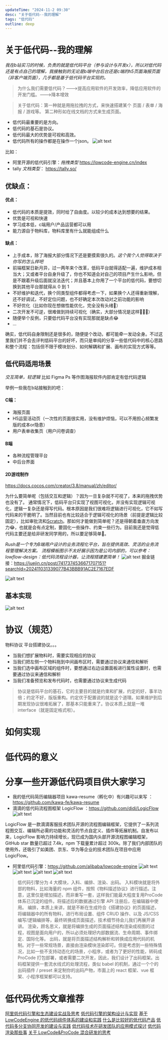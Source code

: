 ```yaml
---
updateTime: "2024-11-2 09:30"
desc: "关于低代码--我的理解"
tags: "低代码"
outline: deep
---
```

# 关于低代码--我的理解

*我在b站实习的时候，负责的就是低代码平台（参与设计与开发x），所以对低代码还是有点自己的理解，我接触到的无论是b端中台后台还是c端的h5页面海报页面（非客户端页面），几乎都是基于低代码平台实现的。*

>为什么我们需要低代码？--->提高应用软件的开发效率，降低应用软件的开发门槛。--->降本增效

>关于低代码：第一种就是用拖拉拽的方式，来快速搭建某个 页面 / 表单 / 海报 / 游戏等。
>第二种形如在线文档的方式来生成页面。

- 低代码最重要的是方向。
- 低代码的基石是协议。
- 低代码最大的优势是可视和高效。
- 低代码所有的操作都是在操作一个json。
![alt text](./img/image.png)

比如：
- 阿里开源的低代码引擎：*拖拽类型*  https://lowcode-engine.cn/index
- tally *文档类型*： https://tally.so/

## 优缺点：
#### 优点：
- 低代码的本质是提效，同时给了自由度。以较少的成本达到想要的结果。
- 优势是可视和快速
- 学习成本低，c端用户/产品运营都可以用
- 能力源自于物料库，物料库里有什么就能组成什么

#### 缺点：
-  上手成本，除了海报大部分情况下还是要摸索很久的。*这个我个人觉得取决于你写的怎么样吧*
- 前端框架日新月异，过一两年来个改革，低码平台就得适配一遍，维护成本相当大；又或者平台自身升级了，你也不知道会对自己的项目产生什么影响，但是不跟着升级后面就没法迭代；并且基本上你用了一个平台的低代码，要想切换到其他平台那就得从 0 到 1
- 不好维护和迭代，换个同类型组件都得考虑一下，如果换个人还得重新理解，还不好调试，不好定位问题，也不好确定本次改动对之前功能的影响
- 不好优化（比如你现在想做性能优化，完全没有头绪🤯）
- 二次开发不可逆，很难做到持续可视化（确实，大部分情况是这样🤷🏻‍♀️）
- 随便举个反例，只要低代码平台没有实现那就是缺点😂
- ...

确实，低代码自身限制还是很多的，随便提个改动，都可能牵一发动全身。不过这里我们并不会去评判低码平台的好坏，而只是单纯的分享一些低代码中的核心思路和整个流程：包括但不限于模块划分、如何解耦和扩展、画布的实现方式等等。

## 低代码适用场景
*交互简单，轻逻辑*
比如 Figma Ps 等作图海报软件内部肯定有低代码逻辑

举例一些我在b站接触到的吧：

#### C端：
- 海报页面
- H5运营活动页（一次性的页面很实用，没有维护烦恼，可以不用担心频繁发版的成本or隐患）
- 用户表单收集页（用户问卷调查）

#### B端
- 各种流程管理平台
- 中后台界面

#### 2D游戏制作
https://docs.cocos.com/creator/3.8/manual/zh/editor/

为什么要简单呢（包括交互和逻辑）？因为一旦复杂就不可视了，本来的拖拽优势也没有了。
通常情况下，低码平台只实现了视图可视化，并没有实现逻辑可视化，逻辑一复杂还是得写代码。根本原因是我们很难将逻辑进行可视化，它不如写代码来的干脆明了。当然目前也有比较适合于逻辑可视化的场景（前提是逻辑比较固定），比如审批流和[Scratch](https://link.juejin.cn?target=https%3A%2F%2Fscratch.mit.edu%2F "https://scratch.mit.edu/")。那如何才能做到简单呢？还是得朝着垂直方向发力😂，也就是会有点定制，要固化一些操作、约束一些行为。目前我还是觉得低代码主要还是给非研发同学用的，所以要足够简单🤔。

*Rush是一个专为B端用户设计的业务流程化平台，旨在提供高效、灵活的业务流程管理解决方案。*
*流程模板图示不太好展示因为是公司内部的，可以参考：lowflow-design：低代码流程设计器，让流程搭建更简单！*
![alt text](./img/lowflow.png)
掘金链接：https://juejin.cn/post/7417374536671707151?searchId=202411031339077B43BBB91AC2E7167EDF

![alt text](./img/codecat.png)

## 基本实现
![alt text](./img/moban.png)

# 协议（规范）
物料协议
平台搭建协议。。。

- 当我们想扩展物料时，需要实现相应的协议
- 当我们把左侧一个物料拖到中间画布区时，需要通过协议来通信和解析
- 当我们选中画布区域的组件时，要想通过右边设置面板进行属性设置时，也需要通过协议来通信和解析
- 当我们准备预览和发布代码时，也需要通过协议来生成代码

>协议是低码平台的基石，它的主要目的就是约束和扩展，约定的好，事半功倍；约定不好，版版重构。约定优于配置说的就是这个道理。如果维护到后期发现协议很难拓展了，那基本只能重来了。协议本质上就是一堆 interface（就是固定格式啦）。

# 如何实现


# 低代码的意义


# 分享一些开源低代码项目供大家学习
- 我的低代码简历编辑器项目 kawa-resume（孵化中）有兴趣可以来写 ：https://github.com/kawa-fe/kawa-resume
- 滴滴的低代码流程图框架 LogicFlow ：https://github.com/didi/LogicFlow
![alt text](./img/logicflow.png)

LogicFlow 是一款滴滴客服技术团队开源的流程图编辑框架，它提供了一系列流程图交互、编辑所必需的功能和灵活的节点自定义、插件等拓展机制。自发布以来，LogicFlow 影响力持续增长，现已成为国内头部开源流程图编辑框架，GitHub star 数量已超过 7.4k，npm 下载量累计超过 300k。除了我们内部团队的使用外，还吸引了如美团、京东、华为等企业的技术团队在项目中应用 LogicFlow。


- 阿里低代码引擎：https://github.com/alibaba/lowcode-engine
![alt text](./img/lowcode.png)
![alt text](./img/lowcode2.png)
![alt text](./img/lowcode3.png)
![alt text](./img/lowcode4.png)

> 低代码引擎分为 4 大模块，入料、编排、渲染、出码。
> 入料模块就是将外部的物料，比如海量的 npm 组件，按照《物料描述协议》进行描述。注意，这里仅是增加描述，而非重写一套，这样我们能最大程度复用ProCode体系已沉淀的组件。将描述后的数据通过引擎 API 注册后，在编辑器中使用。
> 编排，本质上来讲，就是不断在生成符合《搭建协议》的页面描述，将编辑器中的所有物料，进行布局设置、组件 CRUD 操作、以及 JS/CSS编写/逻辑编排等，最终转换成页面描述，技术细节待会儿我们再展开讲讲。
> 渲染，顾名思义，就是将编排生成的页面描述结构渲染成视图的过程，视图是面向用户的，所以必须处理好内部数据流、生命周期、事件绑定、国际化等。
> 出码，就是将页面描述结构解析和转换成应用代码的机制。对于一些常规场景，直接由渲染模块渲染即可。但是考虑到一些特殊情况，比如一些不支持动态化的场景，小程序，或者为了更好的性能，转码成 ProCode 打包部署，或者需要二次开发，因此，我们设计了出码框架。出码框架提供一套流水线式的处理流程，类似 babel 的机制，通过一个个的出码插件 / preset 来定制你的出码产物，市面上的 react 框架、vue 框架、小程序框架都可以支持。


# 低代码优秀文章推荐
[阿里低代码引擎和生态建设实战及思考](https://mp.weixin.qq.com/s/MI6MrUKKydtnSdO4xq6jwA)
[低代码引擎的架构设计与实现](https://mp.weixin.qq.com/s/DDt4LQLFUBQ2-F5ehZGBKg)
[基于 LowCodeEngine 的低代码组件体系的建设和实践](https://mp.weixin.qq.com/s?__biz=Mzg4MjE5OTI4Mw==&mid=2247499841&idx=1&sn=139cb04400fd8125093dde3371e8a19f&scene=21#wechat_redirect)
[什么是比较好的低代码产品](https://mp.weixin.qq.com/s/DDt4LQLFUBQ2-F5ehZGBKg)
[低代码多分支协同开发的建设与实践](https://mp.weixin.qq.com/s/DmwxL67htHfTUP1U966N-Q)
[低代码技术在研发团队的应用模式探讨](https://mp.weixin.qq.com/s/Ynk_wjJbmNw7fEG6UtGZbQ)
[低代码渲染那些事](https://mp.weixin.qq.com/s/yqYey76qLGYPfDtpGkVFfA)
[关于 LowCode&ProCode 混合研发的思考](https://mp.weixin.qq.com/s/TY3VXjkSmsQoT47xma3wig)